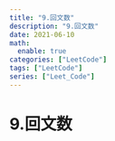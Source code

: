 ```yaml
---
title: "9.回文数"
description: "9.回文数"
date: 2021-06-10
math:
  enable: true
categories: ["LeetCode"]
tags: ["LeetCode"]
series: ["Leet_Code"]
---
```


# 9.回文数
